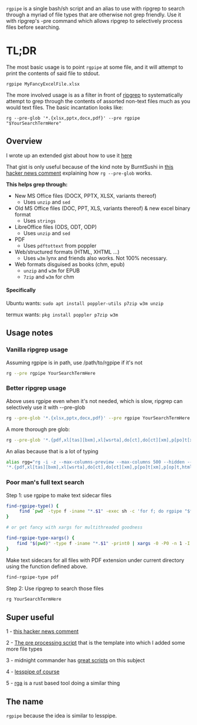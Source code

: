 `rgpipe` is a single bash/sh script and an alias to use with ripgrep to search through a myriad of file types that are otherwise not grep friendly.  Use it with ripgrep's -pre command which allows ripgrep to selectively process files before searching.


# TL;DR

The most basic usage is to point `rgpipe` at some file, and it will attempt to print the contents of said file to stdout. 

`rgpipe MyFancyExcelFile.xlsx`

The more involved usage is as a filter in front of [ripgrep](https://github.com/BurntSushi/ripgrep) to systematically attempt to grep through the contents of assorted non-text files much as you would text files. The basic incantation looks like: 

`rg --pre-glob '*.{xlsx,pptx,docx,pdf}' --pre rgpipe "$YourSearchTermHere"`

## Overview

I wrote up an extended gist about how to use it
[here](https://gist.github.com/ColonelBuendia/314826e37ec35c616d70506c38dc65aa)

That gist is only useful because of the kind note by BurntSushi in [this hacker news comment](https://news.ycombinator.com/item?id=19675934) explaining how `rg --pre-glob` works.

**This helps grep through:**

- New MS Office files (DOCX, PPTX, XLSX, variants thereof)  
    + Uses `unzip` and `sed`
- Old MS Office files (DOC, PPT, XLS, variants thereof) & new excel binary format
    + Uses `strings`
- LibreOffice files (ODS, ODT, ODP)  
    + Uses `unzip` and `sed`
- PDF  
    + Uses `pdftottext` from poppler
- Web/structured formats (HTML, XHTML ...)  
    + Uses `w3m` lynx and friends also works.  Not 100% necessary.  
- Web formats disguised as books (chm, epub)  
    + `unzip` and `w3m` for EPUB
    + `7zip` and `w3m` for chm


#### Specifically

Ubuntu wants: `sudo apt install poppler-utils p7zip w3m unzip`

termux wants: `pkg install poppler p7zip w3m`


## Usage notes

### Vanilla ripgrep usage

Assuming rgpipe is in path, use /path/to/rgpipe if it's not

```bash
rg --pre rgpipe YourSearchTermHere
```

### Better ripgrep usage

Above uses rgpipe even when it's not needed, which is slow, ripgrep can selectively use it with --pre-glob

```bash
rg --pre-glob '*.{xlsx,pptx,docx,pdf}' --pre rgpipe YourSearchTermHere
```

A more thorough pre glob:

```bash
rg --pre-glob '*.{pdf,xl[tas][bxm],xl[wsrta],do[ct],do[ct][xm],p[po]t[xm],p[op]t,html,htm,xhtm,xhtml,epub,chm,od[stp]}' --pre rgpipe YourSearchTermHere
```

An alias because that is a lot of typing

```bash
alias rgg="rg -i -z --max-columns-preview --max-columns 500 --hidden --no-ignore --pre-glob \
'*.{pdf,xl[tas][bxm],xl[wsrta],do[ct],do[ct][xm],p[po]t[xm],p[op]t,html,htm,xhtm,xhtml,epub,chm,od[stp]}' --pre rgpipe"
```

### Poor man's full text search

Step 1: use rgpipe to make text sidecar files

```bash
find-rgpipe-type() {
     find `pwd` -type f -iname "*.$1" -exec sh -c 'for f; do rgpipe "$f" > "${f%.*}.txt"; done' _ {} +
}

# or get fancy with xargs for multithreaded goodness

find-rgpipe-type-xargs() {
    find "$(pwd)" -type f -iname "*.$1" -print0 | xargs -0 -P0 -n 1 -I {} sh -c 'rgpipe "{}" > "{}.txt"'
}

```

Make text sidecars for all files with PDF extension under current directory using the function defined above.  

```bash
find-rgpipe-type pdf
```

Step 2: Use ripgrep to search those files 

```bash
rg YourSearchTermHere
```

## Super useful

1 - [this hacker news comment](https://news.ycombinator.com/item?id=19675934)

2 - [The pre processing script](http://manpages.ubuntu.com/manpages/cosmic/man1/rg.1.html) that is the template into which I added some more file types

3 - midnight commander has [great scripts](https://github.com/MidnightCommander/mc/tree/0075f36b693109a34f8729d47fdf931b0481a68e/misc/ext.d) on this subject

4 - [lesspipe of course](https://github.com/wofr06/lesspipe)

5 - [rga](https://github.com/phiresky/ripgrep-all) is a rust based tool doing a similar thing

## The name

`rgpipe` because the idea is similar to lesspipe.  

